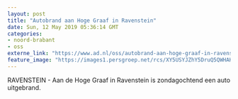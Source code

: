 ```yaml
---
layout: post
title: "Autobrand aan Hoge Graaf in Ravenstein"
date: Sun, 12 May 2019 05:36:14 GMT
categories: 
- noord-brabant 
- oss 
externe_link: "https://www.ad.nl/oss/autobrand-aan-hoge-graaf-in-ravenstein~ab81fafe/"
feature_image: "https://images1.persgroep.net/rcs/XY5USYJZhY5DruQ5QWHAHyE0OM0/diocontent/100354309/_fitwidth/400/?appId=21791a8992982cd8da851550a453bd7f&quality=0.7"
---
```


RAVENSTEIN - Aan de Hoge Graaf in Ravenstein is zondagochtend een auto uitgebrand.
